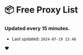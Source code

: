 # :package: Free Proxy List
### Updated every 15 minutes.

- Last updated: `2024-07-19 13:48`

:heart:
